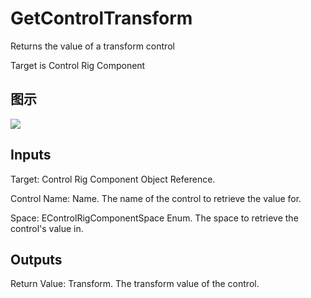# GetControlTransform

Returns the value of a transform control

Target is Control Rig Component

## 图示

![]($-20221218-18313218.png)

## Inputs

Target: Control Rig Component Object Reference.

Control Name: Name. The name of the control to retrieve the value for.

Space: EControlRigComponentSpace Enum. The space to retrieve the control's value in.  

## Outputs

Return Value: Transform. The transform value of the control.

